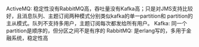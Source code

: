 ActiveMQ: 稳定性没有RabbitMQ高，吞吐量没有Kafka高；只是对JMS支持比较好，且消息队列、主题订阅两种模式分别类似kafka的单一partition和
          partition的主从模式。队列不支持多用户，主题订阅每次都发给所有用户。
Kafka: 同一个partition是顺序的，但分区之间不是有序的
RabbitMQ: 是erlang写的，多用于金融系统，稳定性高 